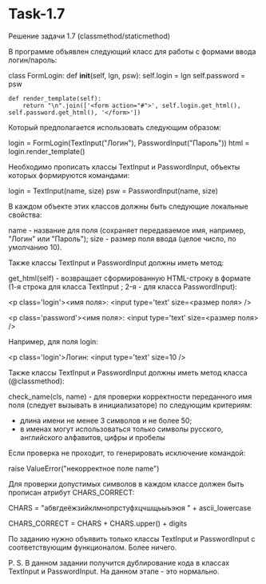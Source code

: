 # Task-1.7
Решение задачи 1.7 (classmethod/staticmethod)

В программе объявлен следующий класс для работы с формами ввода логин/пароль:

class FormLogin:
    def __init__(self, lgn, psw):
        self.login = lgn
        self.password = psw

    def render_template(self):
        return "\n".join(['<form action="#">', self.login.get_html(), self.password.get_html(), '</form>'])
        
Который предполагается использовать следующим образом:

login = FormLogin(TextInput("Логин"), PasswordInput("Пароль"))
html = login.render_template()

Необходимо прописать классы TextInput и PasswordInput, объекты которых формируются командами:

login = TextInput(name, size)
psw = PasswordInput(name, size)

В каждом объекте этих классов должны быть следующие локальные свойства:

name - название для поля (сохраняет передаваемое имя, например, "Логин" или "Пароль");
size - размер поля ввода (целое число, по умолчанию 10).

Также классы TextInput и PasswordInput должны иметь метод:

get_html(self) - возвращает сформированную HTML-строку в формате (1-я строка для класса TextInput ; 2-я - для класса PasswordInput):

\<p class='login'><имя поля>: <input type='text' size=<размер поля> />

\<p class='password'><имя поля>: <input type='text' size=<размер поля> />

Например, для поля login:

\<p class='login'>Логин: \<input type='text' size=10 />

Также классы TextInput и PasswordInput должны иметь метод класса (@classmethod):

check_name(cls, name) - для проверки корректности переданного имя поля (следует вызывать в инициализаторе) по следующим критериям:

- длина имени не менее 3 символов и не более 50;
- в именах могут использоваться только символы русского, английского алфавитов, цифры и пробелы

Если проверка не проходит, то генерировать исключение командой:

raise ValueError("некорректное поле name")

Для проверки допустимых символов в каждом классе должен быть прописан атрибут CHARS_CORRECT:

CHARS = "абвгдеёжзийклмнопрстуфхцчшщьыъэюя " + ascii_lowercase

CHARS_CORRECT = CHARS + CHARS.upper() + digits

По заданию нужно объявить только классы TextInput и PasswordInput с соответствующим функционалом. Более ничего.

P. S. В данном задании получится дублирование кода в классах TextInput и PasswordInput. На данном этапе - это нормально.
